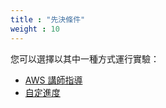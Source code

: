```yaml
---
title : "先決條件"
weight : 10
---
```


您可以選擇以其中一種方式運行實驗：

- [AWS 講師指導](./instructor-led/)
- [自定進度](./self-paced/)